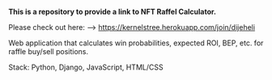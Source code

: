 **This is a repository to provide a link to NFT Raffel Calculator.**

Please check out here: --> https://kernelstree.herokuapp.com/join/dijeheli

Web application that calculates win probabilities, expected ROI, BEP, etc. for raffle buy/sell positions.

Stack: Python, Django, JavaScript, HTML/CSS
